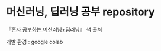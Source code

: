 # 머신러닝, 딥러닝 공부 repository

『[혼자 공부하는 머신러닝+딥러닝](https://hongong.hanbit.co.kr/%ed%98%bc%ec%9e%90-%ea%b3%b5%eb%b6%80%ed%95%98%eb%8a%94-%eb%a8%b8%ec%8b%a0%eb%9f%ac%eb%8b%9d-%eb%94%a5%eb%9f%ac%eb%8b%9d/)』 책 출처<br>

개발 환경 : google colab
